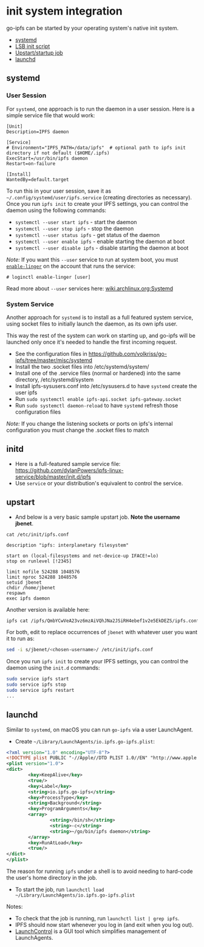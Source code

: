 # init system integration

go-ipfs can be started by your operating system's native init system.

- [systemd](#systemd)
- [LSB init script](#initd)
- [Upstart/startup job](#upstart)
- [launchd](#launchd)

## systemd

### User Session

For `systemd`, one approach is to run the daemon in a user session. Here is a simple service file that would work:

```systemd
[Unit]
Description=IPFS daemon

[Service]
# Environment="IPFS_PATH=/data/ipfs"  # optional path to ipfs init directory if not default ($HOME/.ipfs)
ExecStart=/usr/bin/ipfs daemon
Restart=on-failure

[Install]
WantedBy=default.target
```

To run this in your user session, save it as `~/.config/systemd/user/ipfs.service` (creating directories as necessary). Once you run `ipfs init` to create your IPFS settings, you can control the daemon using the following commands:

* `systemctl --user start ipfs` - start the daemon
* `systemctl --user stop ipfs` - stop the daemon
* `systemctl --user status ipfs` - get status of the daemon
* `systemctl --user enable ipfs` - enable starting the daemon at boot
* `systemctl --user disable ipfs` - disable starting the daemon at boot

*Note:* If you want this `--user` service to run at system boot, you must [`enable-linger`](http://www.freedesktop.org/software/systemd/man/loginctl.html) on the account that runs the service:

```
# loginctl enable-linger [user]
```
Read more about `--user` services here: [wiki.archlinux.org:Systemd ](https://wiki.archlinux.org/index.php/Systemd/User#Automatic_start-up_of_systemd_user_instances)

### System Service

Another approach for `systemd` is to install as a full featured system service, using socket files to initially launch the daemon, as its own ipfs user.

This way the rest of the system can work on starting up, and go-ipfs will be launched only once it's needed to handle the first incoming request.

- See the configuration files in https://github.com/volkriss/go-ipfs/tree/master/misc/systemd
- Install the two .socket files into /etc/systemd/system/
- Install one of the .service files (normal or hardened) into the same directory, /etc/systemd/system
- Install ipfs-sysusers.conf into /etc/sysusers.d to have `systemd` create the user ipfs
- Run `sudo systemctl enable ipfs-api.socket ipfs-gateway.socket`
- Run `sudo systemctl daemon-reload` to have `systemd` refresh those configuration files

*Note:* If you change the listening sockets or ports on ipfs's internal configuration you must change the .socket files to match

## initd

- Here is a full-featured sample service file: https://github.com/dylanPowers/ipfs-linux-service/blob/master/init.d/ipfs
- Use `service` or your distribution's equivalent to control the service.

##  upstart

- And below is a very basic sample upstart job. **Note the username jbenet**.

```
cat /etc/init/ipfs.conf
```
```
description "ipfs: interplanetary filesystem"

start on (local-filesystems and net-device-up IFACE!=lo)
stop on runlevel [!2345]

limit nofile 524288 1048576
limit nproc 524288 1048576
setuid jbenet
chdir /home/jbenet
respawn
exec ipfs daemon
```

Another version is available here:

```sh
ipfs cat /ipfs/QmbYCwVeA23vz6mzAiVQhJNa2JSiRH4ebef1v2e5EkDEZS/ipfs.conf >/etc/init/ipfs.conf
```

For both, edit to replace occurrences of `jbenet` with whatever user you want it to run as:

```sh
sed -i s/jbenet/<chosen-username>/ /etc/init/ipfs.conf
```

Once you run `ipfs init` to create your IPFS settings, you can control the daemon using the `init.d` commands:

```sh
sudo service ipfs start
sudo service ipfs stop
sudo service ipfs restart
...
```

## launchd

Similar to `systemd`, on macOS you can run `go-ipfs` via a user LaunchAgent.

- Create `~/Library/LaunchAgents/io.ipfs.go-ipfs.plist`:

```xml
<?xml version="1.0" encoding="UTF-8"?>
<!DOCTYPE plist PUBLIC "-//Apple//DTD PLIST 1.0//EN" "http://www.apple.com/DTDs/PropertyList-1.0.dtd">
<plist version="1.0">
<dict>
        <key>KeepAlive</key>
        <true/>
        <key>Label</key>
        <string>io.ipfs.go-ipfs</string>
        <key>ProcessType</key>
        <string>Background</string>
        <key>ProgramArguments</key>
        <array>
                <string>/bin/sh</string>
                <string>-c</string>
                <string>~/go/bin/ipfs daemon</string>
        </array>
        <key>RunAtLoad</key>
        <true/>
</dict>
</plist>
```
The reason for running `ipfs` under a shell is to avoid needing to hard-code the user's home directory in the job.

- To start the job, run `launchctl load ~/Library/LaunchAgents/io.ipfs.go-ipfs.plist`

Notes:

- To check that the job is running, run `launchctl list | grep ipfs`.
- IPFS should now start whenever you log in (and exit when you log out).
- [LaunchControl](http://www.soma-zone.com/LaunchControl/) is a GUI tool which simplifies management of LaunchAgents.
